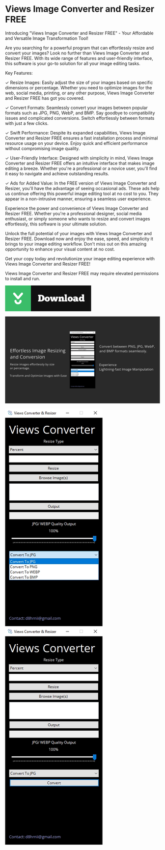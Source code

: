 # Views Image Converter and Resizer FREE

Introducing "Views Image Converter and Resizer FREE" - Your Affordable and Versatile Image Transformation Tool!

Are you searching for a powerful program that can effortlessly resize and convert your images? Look no further than Views Image Converter and Resizer FREE. With its wide range of features and user-friendly interface, this software is your go-to solution for all your image editing tasks.

Key Features:

✓ Resize Images: Easily adjust the size of your images based on specific dimensions or percentage. Whether you need to optimize images for the web, social media, printing, or any other purpose, Views Image Converter and Resizer FREE has got you covered.

✓ Convert Formats: Seamlessly convert your images between popular formats such as JPG, PNG, WebP, and BMP. Say goodbye to compatibility issues and complicated conversions. Switch effortlessly between formats with just a few clicks.

✓ Swift Performance: Despite its expanded capabilities, Views Image Converter and Resizer FREE ensures a fast installation process and minimal resource usage on your device. Enjoy quick and efficient performance without compromising image quality.

✓ User-Friendly Interface: Designed with simplicity in mind, Views Image Converter and Resizer FREE offers an intuitive interface that makes image editing a breeze. Whether you're a professional or a novice user, you'll find it easy to navigate and achieve outstanding results.

✓ Ads for Added Value: In the FREE version of Views Image Converter and Resizer, you'll have the advantage of seeing occasional ads. These ads help us continue offering this powerful image editing tool at no cost to you. They appear in a non-intrusive manner, ensuring a seamless user experience.

Experience the power and convenience of Views Image Converter and Resizer FREE. Whether you're a professional designer, social media enthusiast, or simply someone who wants to resize and convert images effortlessly, this software is your ultimate solution.

Unlock the full potential of your images with Views Image Converter and Resizer FREE. Download now and enjoy the ease, speed, and simplicity it brings to your image editing workflow. Don't miss out on this amazing opportunity to enhance your visual content at no cost.

Get your copy today and revolutionize your image editing experience with Views Image Converter and Resizer FREE!

Views Image Converter and Resizer FREE may require elevated permissions to install and run.

[![CNET Download](https://github.com/alvrmiguel/Views-Image-Converter-and-Resizer-FREE/blob/main/CNETdownload2.png)](https://download.cnet.com/Views-Image-Converter-and-Resizer-FREE/3000-2192_4-78705978.html)

![Banner](https://github.com/alvrmiguel/Views-Image-Converter-and-Resizer-FREE/blob/main/Banner1080p.png)

<div>
  <img alt="Screenshot 1" src="https://github.com/alvrmiguel/Views-Image-Converter-and-Resizer-FREE/blob/main/viewsimage1.png" style="margin-right: 20px" />
  <img alt="Screenshot 2" src="https://github.com/alvrmiguel/Views-Image-Converter-and-Resizer-FREE/blob/main/viewsimage2.png" />
</div>
